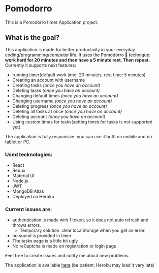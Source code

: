 # Pomodorro

This is a Pomodorro timer Application project.

## What is the goal?

This application is made for better productivity in your everyday coding/programming/computer life. It uses the Pomodorro 🍅 technique: **work hard for 20 minutes and then have a 5 minute rest. Then repeat.** Currently it supports next features:

- running timer(default work time: 20 minutes, rest time: 5 minutes)
- Creating an account with username
- Creating tasks _(once you have an account)_
- Deleting tasks _(once you have an account)_
- Changing default times _(once you have an account)_
- Changing username _(once you have an account)_
- Deleting progress _(once you have an account)_
- Deleting all tasks at once _(once you have an account)_
- Deleting account _(once you have an account)_
- Using custom times for tasks(setting times for tasks is not supported yet)

The application is fully responsive: you can use it both on mobile and on tablet or PC.

### Used tecknologies:

- React
- Redux
- Material UI
- Node.js
- JWT
- MongoDB Atlas
- Deployed on Heroku

### Current issues are:

- authentication is made with 1 token, so it does not auto refresh and throws errors.
  - Temporary solution: clear localStorage when you get an error.
- no sound is provided in timer
- The tasks page is a little bit ugly
- No reCaptcha is made on registration or login page

Feel free to create issues and notify me about new problems.

The application is available [here](https://evening-mesa-44346.herokuapp.com/) (be patient, Heroku may load it very late)
